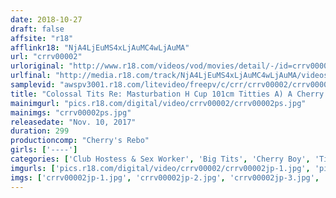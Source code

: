 ```yaml
---
date: 2018-10-27
draft: false
affsite: "r18"
afflinkr18: "NjA4LjEuMS4xLjAuMC4wLjAuMA"
url: "crrv00002"
urloriginal: "http://www.r18.com/videos/vod/movies/detail/-/id=crrv00002"
urlfinal: "http://media.r18.com/track/NjA4LjEuMS4xLjAuMC4wLjAuMA/videos/vod/movies/detail/-/id=crrv00002"
samplevid: "awspv3001.r18.com/litevideo/freepv/c/crr/crrv00002/crrv00002_dmb_w.mp4"
title: "Colossal Tits Re: Masturbation H Cup 101cm Titties A) A Cherry Boy Produced Cafe B) The Sex Club Road"
mainimgurl: "pics.r18.com/digital/video/crrv00002/crrv00002ps.jpg"
mainimgs: "crrv00002ps.jpg"
releasedate: "Nov. 10, 2017"
duration: 299
productioncomp: "Cherry's Rebo"
girls: ['----']
categories: ['Club Hostess & Sex Worker', 'Big Tits', 'Cherry Boy', 'Titty Fuck', 'Threesome / Foursome', 'Hi-Def']
imgurls: ['pics.r18.com/digital/video/crrv00002/crrv00002jp-1.jpg', 'pics.r18.com/digital/video/crrv00002/crrv00002jp-2.jpg', 'pics.r18.com/digital/video/crrv00002/crrv00002jp-3.jpg', 'pics.r18.com/digital/video/crrv00002/crrv00002jp-4.jpg', 'pics.r18.com/digital/video/crrv00002/crrv00002jp-5.jpg', 'pics.r18.com/digital/video/crrv00002/crrv00002jp-6.jpg', 'pics.r18.com/digital/video/crrv00002/crrv00002jp-7.jpg', 'pics.r18.com/digital/video/crrv00002/crrv00002jp-8.jpg', 'pics.r18.com/digital/video/crrv00002/crrv00002jp-9.jpg', 'pics.r18.com/digital/video/crrv00002/crrv00002jp-10.jpg', 'pics.r18.com/digital/video/crrv00002/crrv00002jp-11.jpg', 'pics.r18.com/digital/video/crrv00002/crrv00002jp-12.jpg', 'pics.r18.com/digital/video/crrv00002/crrv00002jp-13.jpg', 'pics.r18.com/digital/video/crrv00002/crrv00002jp-14.jpg', 'pics.r18.com/digital/video/crrv00002/crrv00002jp-15.jpg', 'pics.r18.com/digital/video/crrv00002/crrv00002jp-16.jpg', 'pics.r18.com/digital/video/crrv00002/crrv00002jp-17.jpg', 'pics.r18.com/digital/video/crrv00002/crrv00002jp-18.jpg', 'pics.r18.com/digital/video/crrv00002/crrv00002jp-19.jpg', 'pics.r18.com/digital/video/crrv00002/crrv00002jp-20.jpg']
imgs: ['crrv00002jp-1.jpg', 'crrv00002jp-2.jpg', 'crrv00002jp-3.jpg', 'crrv00002jp-4.jpg', 'crrv00002jp-5.jpg', 'crrv00002jp-6.jpg', 'crrv00002jp-7.jpg', 'crrv00002jp-8.jpg', 'crrv00002jp-9.jpg', 'crrv00002jp-10.jpg', 'crrv00002jp-11.jpg', 'crrv00002jp-12.jpg', 'crrv00002jp-13.jpg', 'crrv00002jp-14.jpg', 'crrv00002jp-15.jpg', 'crrv00002jp-16.jpg', 'crrv00002jp-17.jpg', 'crrv00002jp-18.jpg', 'crrv00002jp-19.jpg', 'crrv00002jp-20.jpg']
---
```

